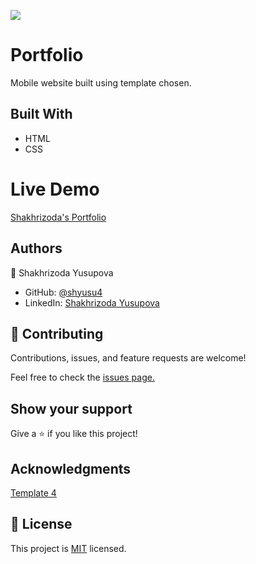 ![](https://img.shields.io/badge/Microverse-blueviolet)
# Portfolio

Mobile website built using template chosen.

## Built With

- HTML
- CSS

# Live Demo
[Shakhrizoda's Portfolio](https://shyusu4.github.io/Portfolio/)

## Authors

👤 Shakhrizoda Yusupova

- GitHub: [@shyusu4](https://github.com/shyusu4)
- LinkedIn: [Shakhrizoda Yusupova](https://www.linkedin.com/in/shakhrizoda-yusupova-789253229/?originalSubdomain=uz)

## 🤝 Contributing
Contributions, issues, and feature requests are welcome!

Feel free to check the [issues page.](https://github.com/shyusu4/Portfolio/issues)

## Show your support
Give a ⭐️ if you like this project!

## Acknowledgments

[Template 4](https://www.figma.com/file/l7SqJ3ZfkAKih9sFxvWSR4/Microverse-Student-Project-1?node-id=23%3A10)

## 📝 License

This project is [MIT](https://github.com/shyusu4/Portfolio/blob/created-header/MIT.md) licensed.
